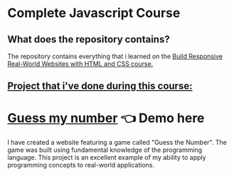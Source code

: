 # Complete Javascript Course

## What does the repository contains?
<p>The repository contains everything that i learned on the <a href="https://www.udemy.com/course/the-complete-javascript-course/">Build Responsive Real-World Websites with HTML and CSS course.

## Project that i've done during this course:  
  # [Guess my number](https://sunny-llama-85bbe8.netlify.app) 👈 Demo here 
I have created a website featuring a game called "Guess the Number". The game was built using fundamental knowledge of the programming language. This project is an excellent example of my ability to apply programming concepts to real-world applications.
